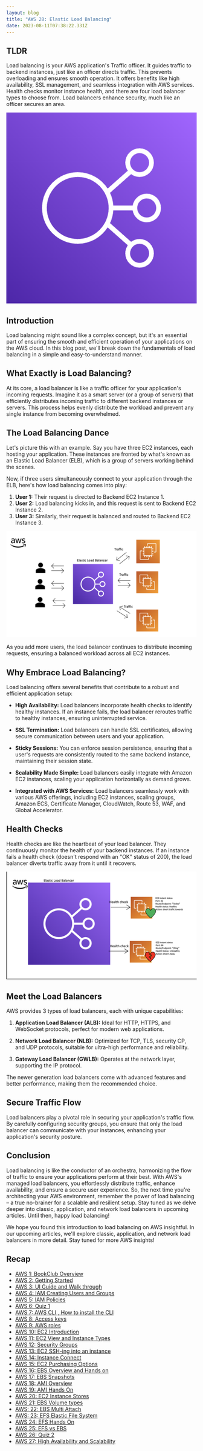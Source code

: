 ```yaml
---
layout: blog
title: "AWS 28: Elastic Load Balancing"
date: 2023-08-11T07:38:22.331Z
---
```


## TLDR

Load balancing is your AWS application's Traffic officer. It guides traffic to backend instances, just like an officer directs traffic. This prevents overloading and ensures smooth operation. It offers benefits like high availability, SSL management, and seamless integration with AWS services. Health checks monitor instance health, and there are four load balancer types to choose from. Load balancers enhance security, much like an officer secures an area.

![ELB - elastic load balancer aws icon](/blog/src/images/28/2.png)

## Introduction

Load balancing might sound like a complex concept, but it's an essential part of ensuring the smooth and efficient operation of your applications on the AWS cloud. In this blog post, we'll break down the fundamentals of load balancing in a simple and easy-to-understand manner.

## What Exactly is Load Balancing?

At its core, a load balancer is like a traffic officer for your application's incoming requests. Imagine it as a smart server (or a group of servers) that efficiently distributes incoming traffic to different backend instances or servers. This process helps evenly distribute the workload and prevent any single instance from becoming overwhelmed.

## The Load Balancing Dance

Let's picture this with an example. Say you have three EC2 instances, each hosting your application. These instances are fronted by what's known as an Elastic Load Balancer (ELB), which is a group of servers working behind the scenes.

Now, if three users simultaneously connect to your application through the ELB, here's how load balancing comes into play:

1. **User 1:** Their request is directed to Backend EC2 Instance 1.
2. **User 2:** Load balancing kicks in, and this request is sent to Backend EC2 Instance 2.
3. **User 3:** Similarly, their request is balanced and routed to Backend EC2 Instance 3.

![three users using ELB to access instances](/blog/src/images/28/1.png)

As you add more users, the load balancer continues to distribute incoming requests, ensuring a balanced workload across all EC2 instances.

## Why Embrace Load Balancing?

Load balancing offers several benefits that contribute to a robust and efficient application setup:

- **High Availability:** Load balancers incorporate health checks to identify healthy instances. If an instance fails, the load balancer reroutes traffic to healthy instances, ensuring uninterrupted service.

- **SSL Termination:** Load balancers can handle SSL certificates, allowing secure communication between users and your application.

- **Sticky Sessions:** You can enforce session persistence, ensuring that a user's requests are consistently routed to the same backend instance, maintaining their session state.

- **Scalability Made Simple:** Load balancers easily integrate with Amazon EC2 instances, scaling your application horizontally as demand grows.

- **Integrated with AWS Services:** Load balancers seamlessly work with various AWS offerings, including EC2 instances, scaling groups, Amazon ECS, Certificate Manager, CloudWatch, Route 53, WAF, and Global Accelerator.

## Health Checks

Health checks are like the heartbeat of your load balancer. They continuously monitor the health of your backend instances. If an instance fails a health check (doesn't respond with an "OK" status of 200), the load balancer diverts traffic away from it until it recovers.

![diagram of health checks for ELB](/blog/src/images/28/3.png)

## Meet the Load Balancers

AWS provides 3 types of load balancers, each with unique capabilities:

1. **Application Load Balancer (ALB):** Ideal for HTTP, HTTPS, and WebSocket protocols, perfect for modern web applications.

2. **Network Load Balancer (NLB):** Optimized for TCP, TLS, security CP, and UDP protocols, suitable for ultra-high performance and reliability.

3. **Gateway Load Balancer (GWLB):** Operates at the network layer, supporting the IP protocol.

The newer generation load balancers come with advanced features and better performance, making them the recommended choice.

## Secure Traffic Flow

Load balancers play a pivotal role in securing your application's traffic flow. By carefully configuring security groups, you ensure that only the load balancer can communicate with your instances, enhancing your application's security posture.

## Conclusion

Load balancing is like the conductor of an orchestra, harmonizing the flow of traffic to ensure your applications perform at their best. With AWS's managed load balancers, you effortlessly distribute traffic, enhance availability, and ensure a secure user experience. So, the next time you're architecting your AWS environment, remember the power of load balancing – a true no-brainer for a scalable and resilient setup. Stay tuned as we delve deeper into classic, application, and network load balancers in upcoming articles. Until then, happy load balancing!

We hope you found this introduction to load balancing on AWS insightful. In our upcoming articles, we'll explore classic, application, and network load balancers in more detail. Stay tuned for more AWS insights!

## Recap

- [AWS 1: BookClub Overview](https://magicishaqblog.netlify.app/aws/)
- [AWS 2: Getting Started](https://magicishaqblog.netlify.app/2023-01-23-aws-2-getting-started/)
- [AWS 3: UI Guide and Walk through](https://magicishaqblog.netlify.app/2023-01-27-aws-3-UI-guide-and-walkthrough)
- [AWS 4: IAM Creating Users and Groups](https://magicishaqblog.netlify.app/2023-01-28-aws-4-IAM)
- [AWS 5: IAM Policies](https://magicishaqblog.netlify.app/2023-02-03-aws-5-IAM-polices)
- [AWS 6: Quiz 1 ](https://magicishaqblog.netlify.app/aws-quiz-one)
- [AWS 7: AWS CLI , How to install the CLI](https://magicishaqblog.netlify.app/2023-10-03-aws-7-cli)
- [AWS 8: Access keys](https://magicishaqblog.netlify.app/2023-10-03-aws-8-access-keys)
- [AWS 9: AWS roles](https://magicishaqblog.netlify.app/2023-02-17-aws-9-roles)
- [AWS 10: EC2 Introduction](https://magicishaqblog.netlify.app/2023-02-24-aws-10-EC2/)
- [AWS 11: EC2 View and Instance Types](https://magicishaqblog.netlify.app/2023-03-03-aws-11-EC2-View-and-instance-types)
- [AWS 12: Security Groups](https://magicishaqblog.netlify.app/2023-03-10-aws-12-security-groups)
- [AWS 13: EC2 SSH-ing into an instance](https://magicishaqblog.netlify.app/2023-03-17-aws-13-ssh)
- [AWS 14: Instance Connect](https://magicishaqblog.netlify.app/2023-03-24-aws-14-instance-connect)
- [AWS 15: EC2 Purchasing Options](https://magicishaqblog.netlify.app/2023-03-31-aws-15-EC2-purchasing-options)
- [AWS 16: EBS Overview and Hands on](https://magicishaqblog.netlify.app/2023-04-14-aws-16-EBS-Overview-and-Hands-On)
- [AWS 17: EBS Snapshots](https://magicishaqblog.netlify.app/2023-04-21-aws-17-ebs-snapshots)
- [AWS 18: AMI Overview](https://magicishaqblog.netlify.app/2023-04-28-aws-18-ami)
- [AWS 19: AMI Hands On](https://magicishaqblog.netlify.app/2023-06-02-aws-19-AMI-Hands-On)
- [AWS 20: EC2 Instance Stores](https://magicishaqblog.netlify.app/2023-06-09-aws-20-EC2-Instance-Store)
- [AWS 21: EBS Volume types](https://magicishaqblog.netlify.app/2023-06-16-aws-21-EBS-volume-types)
- [AWS: 22: EBS Multi Attach](https://magicishaqblog.netlify.app/2023-06-23-aws-22-EBS-Multi-Attach)
- [AWS: 23: EFS Elastic File System](https://magicishaqblog.netlify.app/2023-06-30-aws-23-EFS-Elastic-File-System)
- [AWS 24: EFS Hands On](https://magicishasblog.netlify.app/2023-07-07-aws-24-EFS-Hands-On)
- [AWS 25: EFS vs EBS](https://magicishasblog.netlify.app/2023-07-14-aws-25-EFS-vs-EBS)
- [AWS 26: Quiz 2](https://magicishaqblog.netlify.app/quiz-2/2023-07-21-aws-26-quiz-2/)
- [AWS 27: High Availability and Scalability ](https://magicishaqblog.netlify.app/section6/2023-07-28-high_availability_and_scalability/)
